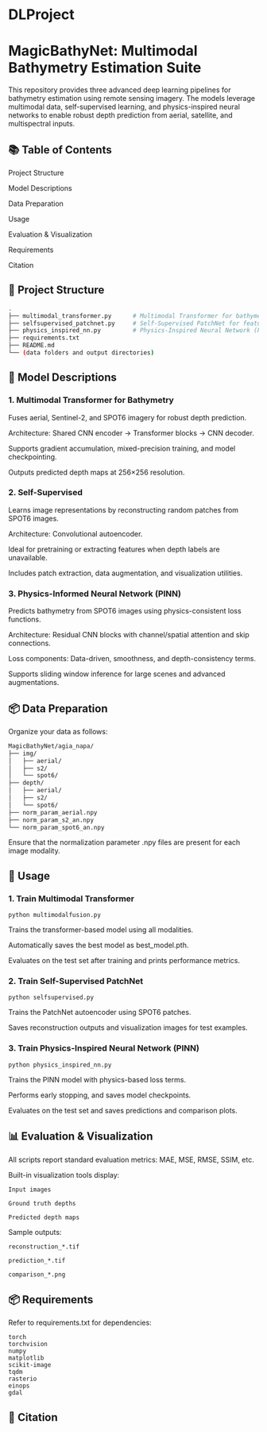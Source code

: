 # DLProject 
# MagicBathyNet: Multimodal Bathymetry Estimation Suite

This repository provides three advanced deep learning pipelines for bathymetry estimation using remote sensing imagery. The models leverage multimodal data, self-supervised learning, and physics-inspired neural networks to enable robust depth prediction from aerial, satellite, and multispectral inputs.
## 📚 Table of Contents

Project Structure

Model Descriptions

Data Preparation

Usage

Evaluation & Visualization

Requirements

Citation

## 📁 Project Structure
```bash
.
├── multimodal_transformer.py      # Multimodal Transformer for bathymetry
├── selfsupervised_patchnet.py     # Self-Supervised PatchNet for feature learning
├── physics_inspired_nn.py         # Physics-Inspired Neural Network (PINN)
├── requirements.txt
├── README.md
└── (data folders and output directories)

```
 


## 🧠 Model Descriptions

### 1. Multimodal Transformer for Bathymetry


Fuses aerial, Sentinel-2, and SPOT6 imagery for robust depth prediction.

Architecture: Shared CNN encoder → Transformer blocks → CNN decoder.

Supports gradient accumulation, mixed-precision training, and model checkpointing.

Outputs predicted depth maps at 256×256 resolution.

### 2. Self-Supervised

Learns image representations by reconstructing random patches from SPOT6 images.

Architecture: Convolutional autoencoder.

Ideal for pretraining or extracting features when depth labels are unavailable.

Includes patch extraction, data augmentation, and visualization utilities.

### 3. Physics-Informed Neural Network (PINN)

Predicts bathymetry from SPOT6 images using physics-consistent loss functions.

Architecture: Residual CNN blocks with channel/spatial attention and skip connections.

Loss components: Data-driven, smoothness, and depth-consistency terms.

Supports sliding window inference for large scenes and advanced augmentations.

## 📦 Data Preparation

Organize your data as follows:
```bash
MagicBathyNet/agia_napa/
├── img/
│   ├── aerial/
│   ├── s2/
│   └── spot6/
├── depth/
│   ├── aerial/
│   ├── s2/
│   └── spot6/
├── norm_param_aerial.npy
├── norm_param_s2_an.npy
└── norm_param_spot6_an.npy
```
Ensure that the normalization parameter .npy files are present for each image modality.

## 🚀 Usage
### 1. Train Multimodal Transformer

    python multimodalfusion.py

Trains the transformer-based model using all modalities.

Automatically saves the best model as best_model.pth.

Evaluates on the test set after training and prints performance metrics.

### 2. Train Self-Supervised PatchNet

    python selfsupervised.py

Trains the PatchNet autoencoder using SPOT6 patches.

Saves reconstruction outputs and visualization images for test examples.

### 3. Train Physics-Inspired Neural Network (PINN)

    python physics_inspired_nn.py

Trains the PINN model with physics-based loss terms.

Performs early stopping, and saves model checkpoints.

Evaluates on the test set and saves predictions and comparison plots.

## 📊 Evaluation & Visualization

All scripts report standard evaluation metrics: MAE, MSE, RMSE, SSIM, etc.

Built-in visualization tools display:

    Input images

    Ground truth depths

    Predicted depth maps

Sample outputs:

    reconstruction_*.tif

    prediction_*.tif

    comparison_*.png

## 📦 Requirements

Refer to requirements.txt for dependencies:

    torch
    torchvision
    numpy
    matplotlib
    scikit-image
    tqdm
    rasterio
    einops
    gdal


## 📌 Citation

